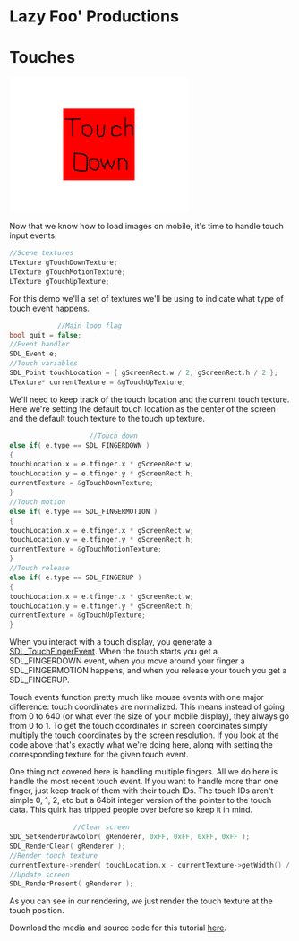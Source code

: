 # Lazy Foo' Productions


# Touches

![](images/preview-52.png)


Now that we know how to load images on mobile, it's time to handle touch input events.
```cpp
//Scene textures
LTexture gTouchDownTexture;
LTexture gTouchMotionTexture;
LTexture gTouchUpTexture;
```
For this demo we'll a set of textures we'll be using to indicate what type of touch event happens.
```cpp
            //Main loop flag
bool quit = false;
//Event handler
SDL_Event e;
//Touch variables
SDL_Point touchLocation = { gScreenRect.w / 2, gScreenRect.h / 2 };
LTexture* currentTexture = &gTouchUpTexture;
```
We'll need to keep track of the touch location and the current touch texture. Here we're setting the default touch location as the center of the screen and the default touch texture to the touch up texture.
```cpp
                    //Touch down
else if( e.type == SDL_FINGERDOWN )
{
touchLocation.x = e.tfinger.x * gScreenRect.w;
touchLocation.y = e.tfinger.y * gScreenRect.h;
currentTexture = &gTouchDownTexture;
}
//Touch motion
else if( e.type == SDL_FINGERMOTION )
{
touchLocation.x = e.tfinger.x * gScreenRect.w;
touchLocation.y = e.tfinger.y * gScreenRect.h;
currentTexture = &gTouchMotionTexture;
}
//Touch release
else if( e.type == SDL_FINGERUP )
{
touchLocation.x = e.tfinger.x * gScreenRect.w;
touchLocation.y = e.tfinger.y * gScreenRect.h;
currentTexture = &gTouchUpTexture;
}
```
When you interact with a touch display, you generate a [SDL_TouchFingerEvent](https://wiki.libsdl.org/SDL_TouchFingerEvent). When the touch starts you get a SDL_FINGERDOWN event, when you move around
your finger a SDL_FINGERMOTION happens, and when you release your touch you get a SDL_FINGERUP.

Touch events function pretty much like mouse events with one major difference: touch coordinates are normalized. This means instead of going from 0 to 640 (or what ever the size of your mobile display), they always go from 0 to
1\. To get the touch coordinates in screen coordinates simply multiply the touch coordinates by the screen resolution. If you look at the code above that's exactly what we're doing here, along with setting the corresponding
texture for the given touch event.

One thing not covered here is handling multiple fingers. All we do here is handle the most recent touch event. If you want to handle more than one finger, just keep track of them with their touch IDs. The touch IDs aren't
simple 0, 1, 2, etc but a 64bit integer version of the pointer to the touch data. This quirk has tripped people over before so keep it in mind.
```cpp
                //Clear screen
SDL_SetRenderDrawColor( gRenderer, 0xFF, 0xFF, 0xFF, 0xFF );
SDL_RenderClear( gRenderer );
//Render touch texture
currentTexture->render( touchLocation.x - currentTexture->getWidth() / 2, touchLocation.y - currentTexture->getHeight() / 2 );
//Update screen
SDL_RenderPresent( gRenderer );
```
As you can see in our rendering, we just render the touch texture at the touch position.

Download the media and source code for this tutorial [here](zip/54_touches.zip).
